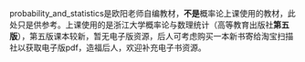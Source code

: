 probability_and_statistics是欧阳老师自编教材，**不是**概率论上课使用的教材，此处只是供参考。上课使用的是浙江大学概率论与数理统计（高等教育出版社**第五版**），第五版课本较新，暂无电子版资源，后人可考虑购买一本新书寄给淘宝扫描社以获取电子版pdf，造福后人，欢迎补充电子书资源。
